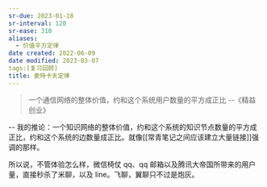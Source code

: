 ```yaml
---
sr-due: 2023-01-18
sr-interval: 120
sr-ease: 310
aliases:
  - 价值平方定律
date created: 2022-06-09
date modified: 2023-03-07
tags:[复习回顾]
title: 麦特卡夫定律
---
```


> 一个通信网络的整体价值，约和这个系统用户数量的平方成正比 --《精益创业》

-- 我的推论：一个知识网络的整体价值，约和这个系统的知识节点数量的平方成正比，约和这个系统的边数量成正比。就像[[常青笔记之间应该建立大量链接]]强调的那样。

所以说，不管体验怎么样，微信椅仗 qq、qq 邮箱以及腾讯大帝国所带来的用户量，直接秒杀了米聊，以及 line。飞聊，翼聊只不过是炮灰。
